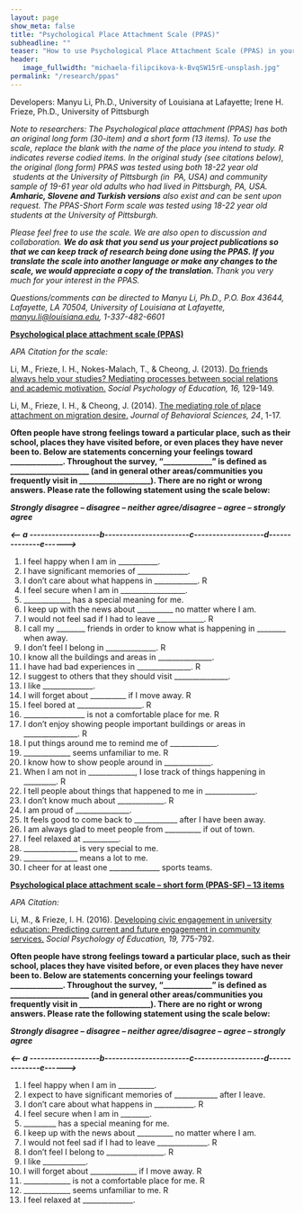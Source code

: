 ```yaml
---
layout: page
show_meta: false
title: "Psychological Place Attachment Scale (PPAS)"
subheadline: ""
teaser: "How to use Psychological Place Attachment Scale (PPAS) in your research - Survey and Codebook"
header:
   image_fullwidth: "michaela-filipcikova-k-BvqSW15rE-unsplash.jpg"
permalink: "/research/ppas"
---
```


<p>Developers: Manyu Li, Ph.D., University of Louisiana at Lafayette; Irene H. Frieze, Ph.D., University of Pittsburgh</p>
<p><em>Note to researchers: The Psychological place attachment (PPAS) has both an original long form (30-item) and a short form (13 items). </em><em>To use the scale, replace the blank with the name of the place you intend to study. </em><em>R</em><em> indicates reverse codied items. In the original study (see citations below), the original (long form) PPAS was tested using both 18-22 year old  students at the University of Pittsburgh (in  PA, USA) and community sample of 19-61 year old adults who had lived in Pittsburgh, PA, USA. <strong>Amharic, Slovene and Turkish versions</strong> also exist and can be sent upon request. The PPAS-Short Form scale was tested using 18-22 year old students at the University of Pittsburgh.</em></p>
<p><em>Please feel free to use the scale. We are also open to discussion and collaboration. <strong>We do ask that you send us your project publications so that we can keep track of research being done using the PPAS. If you translate the scale into another language or make any changes to the scale, we would appreciate a copy of the translation. </strong>Thank you very much for your interest in the PPAS.</em></p>
<p><em>Questions/comments can be directed to Manyu Li, Ph.D., P.O. Box 43644, Lafayette, LA 70504, University of Louisiana at Lafayette, </em><a href="mailto:manyu.li@louisiana.edu"><em>manyu.li@louisiana.edu</em></a><em>, 1-337-482-6601</em></p>
<p><strong><u>Psychological place attachment scale (PPAS)</u></strong></p>
<p><em>APA Citation for the scale: </em></p>
<p>Li, M., Frieze, I. H., Nokes-Malach, T., &amp; Cheong, J. (2013). <a href="https://d1wqtxts1xzle7.cloudfront.net/79193027/Do_friends_always_help_your_studies_Medi20220120-18132-175qhso.pdf?1642712064=&response-content-disposition=inline%3B+filename%3DDo_friends_always_help_your_studies_Medi.pdf&Expires=1726500004&Signature=X52OXTW9B2hREZTVnsfCRLCPZPEdx-GrT4m-kewVS1qPnBrYJYLlXtFR5dJ3H3~pKgsjbMstn0UaSEg8PmFK1AItSVrBesG0miuCm7I5HH7BL8bDygcH1~yqKy38FngIj-taHNb-GlRws19xmUpObznXsdx0hjCB1XTtmzx0jEH7evvSOa-tTR-NmZ6r-utiNsX8bfbCoJjQ9AXfUpIBS2eyp6BW9AzK-rTNAp2NWbnS6bAbjcECizu9KWs~zqiSIueOFQ0Vs57ZmZWXJVA2lSog0DHZgh6gn0U1ebVDLhzoWCQip05WmnUMGdnwY9gnBw8BPgdFqu4GOHJ2Hzw45Q__&Key-Pair-Id=APKAJLOHF5GGSLRBV4ZA"> Do friends always help your studies? Mediating processes between social relations and academic motivation.</a> <em>Social Psychology of Education, 16,</em> 129-149.</p>
<p>Li, M., Frieze, I. H., &amp; Cheong, J. (2014). <a href="https://www.researchgate.net/profile/Manyu-Li-2/publication/308692016_Stay_or_go_A_pathmodel_of_highly_educated_individuals'_migration_desires/links/5a9085b1a6fdccecff01f7cf/Stay-or-go-A-pathmodel-of-highly-educated-individuals-migration-desires.pdf"> The mediating role of place attachment on migration desire.</a> <em>Journal of Behavioral Sciences, 24</em>, 1-17.</p>
<p><strong>Often people have strong feelings toward a particular place, such as their school, places they have visited before, or even places they have never been to. Below are statements concerning your feelings toward ______________. Throughout the survey, “_____________” is defined as _____________________ (and in general other areas/communities you frequently visit in ___________________). </strong><strong>There are no right or wrong answers. </strong><strong>Please rate the following statement using the scale below:</strong></p>
<p><strong><em>Strongly disagree – disagree – neither agree/disagree – agree – strongly agree</em></strong></p>
<p><strong><em>&lt;-- a -------------------b-----------------------c-------------------d--------------e------&gt;</em></strong></p>
<ol>
<li>I feel happy when I am in ___________.</li>
<li>I have significant memories of ______________.</li>
<li>I don’t care about what happens in ____________. R</li>
<li>I feel secure when I am in __________________.</li>
<li>_____________ has a special meaning for me.</li>
<li>I keep up with the news about __________ no matter where I am.</li>
<li>I would not feel sad if I had to leave _____________. R</li>
<li>I call my ________ friends in order to know what is happening in ________ when away.</li>
<li>I don’t feel I belong in ______________. R</li>
<li>I know all the buildings and areas in _______________.</li>
<li>I have had bad experiences in _______________. R</li>
<li>I suggest to others that they should visit _______________.</li>
<li>I like ______________.</li>
<li>I will forget about __________ if I move away. R</li>
<li>I feel bored at __________________. R</li>
<li>_________________ is not a comfortable place for me. R</li>
<li>I don’t enjoy showing people important buildings or areas in _______________. R</li>
<li>I put things around me to remind me of _____________.</li>
<li>_____________ seems unfamiliar to me. R</li>
<li>I know how to show people around in _____________.</li>
<li>When I am not in _____________, I lose track of things happening in _________. R</li>
<li>I tell people about things that happened to me in ______________.</li>
<li>I don’t know much about _____________. R</li>
<li>I am proud of _______________.</li>
<li>It feels good to come back to ____________ after I have been away.</li>
<li>I am always glad to meet people from __________ if out of town.</li>
<li>I feel relaxed at __________.</li>
<li>_______________ is very special to me.</li>
<li>_______________ means a lot to me.</li>
<li>I cheer for at least one ______________ sports teams.</li>
</ol>
<p><strong><u>Psychological place attachment scale – short form (PPAS-SF) – 13 items </u></strong></p>
<p><em>APA Citation: </em></p>
<p>Li, M., &amp; Frieze, I. H. (2016). <a href="https://d1wqtxts1xzle7.cloudfront.net/97847943/s11218-016-9356-820230126-1-m3ssqd-libre.pdf?1674775404=&response-content-disposition=inline%3B+filename%3DDeveloping_civic_engagement_in_universit.pdf&Expires=1726500059&Signature=DfoAUv4~eaWxAKvdejOsCTmlnnDOUMV9Jj92J4ZMR4LbDcRTNPwI48SkcC7umn1qVQlbiDD23~7v3hr0iHJP4dAG-nQUvWEaPQ4fmla9XrOU0AdGHYYUv4xYuPX0pSr5IJ04saWikchNn0O8jcbCDmxriW1wuGZRyPnl2K5L0dp26Ub9lTVuq6mOVQw2fOC2Pkjm6f~iZF5zSGSLb5cdrhKJ7NfYo81pt7iiw9NAZxKMNih0QUjEnp0HuUj1y6n42yM7pOOLpao2jgxin4CcmwV-r-tC9clQu-IrQwOjNCa3yWWXdAlAycscJuw-0AbcPQfnmhIjpSDYOdhpMJSkOg__&Key-Pair-Id=APKAJLOHF5GGSLRBV4ZA"> Developing civic engagement in university education: Predicting current and future engagement in community services.</a> <em>Social Psychology of Education, 19, </em>775-792.</p>
<p><strong>Often people have strong feelings toward a particular place, such as their school, places they have visited before, or even places they have never been to. Below are statements concerning your feelings toward ______________. Throughout the survey, “_____________” is defined as _____________________ (and in general other areas/communities you frequently visit in ___________________). </strong><strong>There are no right or wrong answers. </strong><strong>Please rate the following statement using the scale below:</strong></p>
<p><strong><em>Strongly disagree – disagree – neither agree/disagree – agree – strongly agree</em></strong></p>
<p><strong><em>&lt;-- a -------------------b-----------------------c-------------------d--------------e------&gt;</em></strong></p>
<ol>
<li>I feel happy when I am in __________.</li>
<li>I expect to have significant memories of ____________ after I leave.</li>
<li>I don’t care about what happens in ___________. R</li>
<li>I feel secure when I am in ________.</li>
<li>_________ has a special meaning for me.</li>
<li>I keep up with the news about ­­­­­­­­­__________ no matter where I am.</li>
<li>I would not feel sad if I had to leave ______________. R</li>
<li>I don’t feel I belong to ________________. R</li>
<li>I like ____________.</li>
<li>I will forget about _____________ if I move away. R</li>
<li>_____________ is not a comfortable place for me. R</li>
<li>_____________ seems unfamiliar to me. R</li>
<li>I feel relaxed at ______________.</li>
</ol>

